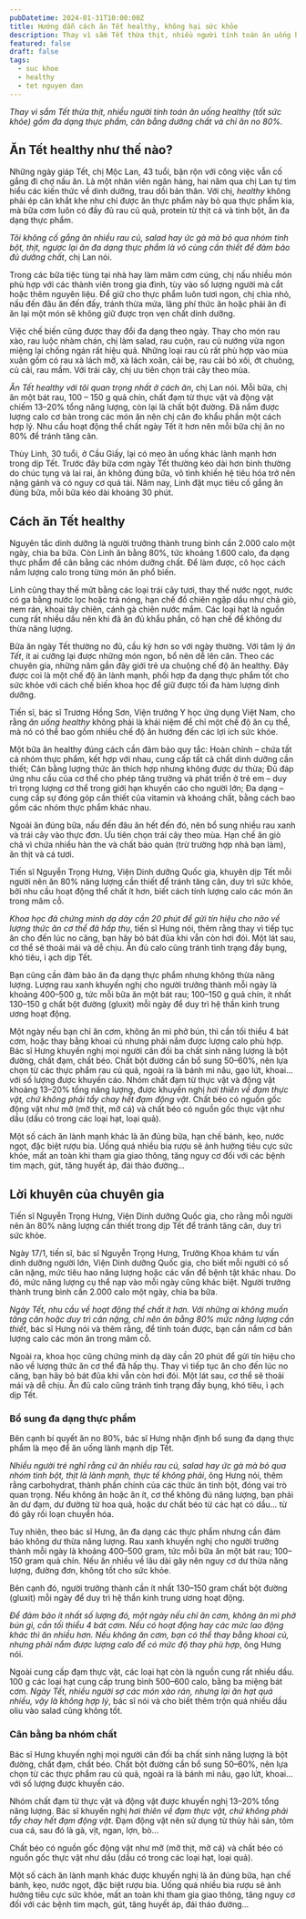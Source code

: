 ```yaml
---
pubDatetime: 2024-01-31T10:00:00Z
title: Hướng dẫn cách ăn Tết healthy, không hại sức khỏe
description: Thay vì sắm Tết thừa thịt, nhiều người tính toán ăn uống healthy (tốt sức khỏe) gồm đa dạng thực phẩm, cân bằng dưỡng chất và chỉ ăn no 80%.
featured: false
draft: false
tags:
  - suc khoe
  - healthy
  - tet nguyen dan
---
```


_Thay vì sắm Tết thừa thịt, nhiều người tính toán ăn uống healthy (tốt sức khỏe) gồm đa dạng thực phẩm, cân bằng dưỡng chất và chỉ ăn no 80%._

## Ăn Tết healthy như thế nào?

Những ngày giáp Tết, chị Mộc Lan, 43 tuổi, bận rộn với công việc vẫn cố gắng đi chợ nấu ăn. Là một nhân viên ngân hàng, hai năm qua chị Lan tự tìm hiểu các kiến thức về dinh dưỡng, trau dồi bản thân. Với chị, _healthy_ không phải ép cân khắt khe như chỉ được ăn thực phẩm này bỏ qua thực phẩm kia, mà bữa cơm luôn có đầy đủ rau củ quả, protein từ thịt cá và tinh bột, ăn đa dạng thực phẩm.

_Tôi không cố gắng ăn nhiều rau củ, salad hay ức gà mà bỏ qua nhóm tinh bột, thịt, ngược lại ăn đa dạng thực phẩm là vô cùng cần thiết để đảm bảo đủ dưỡng chất_, chị Lan nói.

Trong các bữa tiệc tùng tại nhà hay làm mâm cơm cúng, chị nấu nhiều món phù hợp với các thành viên trong gia đình, tùy vào số lượng người mà cắt hoặc thêm nguyên liệu. Để giữ cho thực phẩm luôn tươi ngon, chị chia nhỏ, nấu đến đâu ăn đến đấy, tránh thừa mứa, lãng phí thức ăn hoặc phải ăn đi ăn lại một món sẽ không giữ được trọn vẹn chất dinh dưỡng.

Việc chế biến cũng được thay đổi đa dạng theo ngày. Thay cho món rau xào, rau luộc nhàm chán, chị làm salad, rau cuộn, rau củ nướng vừa ngon miệng lại chống ngán rất hiệu quả. Những loại rau củ rất phù hợp vào mùa xuân gồm có rau xà lách mỡ, xà lách xoăn, cải bẹ, rau cải bó xôi, ớt chuông, củ cải, rau mầm. Với trái cây, chị ưu tiên chọn trái cây theo mùa.

_Ăn Tết healthy với tôi quan trọng nhất ở cách ăn_, chị Lan nói. Mỗi bữa, chị ăn một bát rau, 100 – 150 g quả chín, chất đạm từ thực vật và động vật chiếm 13–20% tổng năng lượng, còn lại là chất bột đường. Đã nắm được lượng calo cơ bản trong các món ăn nên chị cân đo khẩu phần một cách hợp lý. Nhu cầu hoạt động thể chất ngày Tết ít hơn nên mỗi bữa chị ăn no 80% để tránh tăng cân.

Thùy Linh, 30 tuổi, ở Cầu Giấy, lại có mẹo ăn uống khác lành mạnh hơn trong dịp Tết. Trước đây bữa cơm ngày Tết thường kéo dài hơn bình thường do chúc tụng và lai rai, ăn không đúng bữa, vô tình khiến hệ tiêu hóa trở nên nặng gánh và có nguy cơ quá tải. Năm nay, Linh đặt mục tiêu cố gắng ăn đúng bữa, mỗi bữa kéo dài khoảng 30 phút.

## Cách ăn Tết healthy

Nguyên tắc dinh dưỡng là người trưởng thành trung bình cần 2.000 calo một ngày, chia ba bữa. Còn Linh ăn bằng 80%, tức khoảng 1.600 calo, đa dạng thực phẩm để cân bằng các nhóm dưỡng chất. Để làm được, cô học cách nắm lượng calo trong từng món ăn phổ biến.

Linh cũng thay thế mứt bằng các loại trái cây tươi, thay thế nước ngọt, nước có ga bằng nước lọc hoặc trà nóng, hạn chế đồ chiên ngập dầu như chả giò, nem rán, khoai tây chiên, cánh gà chiên nước mắm. Các loại hạt là nguồn cung rất nhiều dầu nên khi đã ăn đủ khẩu phần, cô hạn chế để không dư thừa năng lượng.

Bữa ăn ngày Tết thường no đủ, cầu kỳ hơn so với ngày thường. Với tâm lý _ăn Tết_, ít ai cưỡng lại được những món ngon, bổ nên dễ lên cân. Theo các chuyên gia, những năm gần đây giới trẻ ưa chuộng chế độ ăn healthy. Đây được coi là một chế độ ăn lành mạnh, phối hợp đa dạng thực phẩm tốt cho sức khỏe với cách chế biến khoa học để giữ được tối đa hàm lượng dinh dưỡng.

Tiến sĩ, bác sĩ Trương Hồng Sơn, Viện trưởng Y học ứng dụng Việt Nam, cho rằng _ăn uống healthy_ không phải là khái niệm để chỉ một chế độ ăn cụ thể, mà nó có thể bao gồm nhiều chế độ ăn hướng đến các lợi ích sức khỏe.

Một bữa ăn healthy đúng cách cần đảm bảo quy tắc: Hoàn chỉnh – chứa tất cả nhóm thực phẩm, kết hợp với nhau, cung cấp tất cả chất dinh dưỡng cần thiết; Cân bằng lượng thức ăn thích hợp nhưng không được dư thừa; Đủ đáp ứng nhu cầu của cơ thể cho phép tăng trưởng và phát triển ở trẻ em – duy trì trọng lượng cơ thể trong giới hạn khuyến cáo cho người lớn; Đa dạng – cung cấp sự đóng góp cần thiết của vitamin và khoáng chất, bằng cách bao gồm các nhóm thực phẩm khác nhau.

Ngoài ăn đúng bữa, nấu đến đâu ăn hết đến đó, nên bổ sung nhiều rau xanh và trái cây vào thực đơn. Ưu tiên chọn trái cây theo mùa. Hạn chế ăn giò chả vì chứa nhiều hàn the và chất bảo quản (trừ trường hợp nhà bạn làm), ăn thịt và cá tươi.

Tiến sĩ Nguyễn Trọng Hưng, Viện Dinh dưỡng Quốc gia, khuyên dịp Tết mỗi người nên ăn 80% năng lượng cần thiết để tránh tăng cân, duy trì sức khỏe, bởi nhu cầu hoạt động thể chất ít hơn, biết cách tính lượng calo các món ăn trong mâm cỗ.

_Khoa học đã chứng minh dạ dày cần 20 phút để gửi tín hiệu cho não về lượng thức ăn cơ thể đã hấp thụ_, tiến sĩ Hưng nói, thêm rằng thay vì tiếp tục ăn cho đến lúc no căng, bạn hãy bỏ bát đũa khi vẫn còn hơi đói. Một lát sau, cơ thể sẽ thoải mái và dễ chịu. Ăn đủ calo cũng tránh tình trạng đầy bụng, khó tiêu, ì ạch dịp Tết.

Bạn cũng cần đảm bảo ăn đa dạng thực phẩm nhưng không thừa năng lượng. Lượng rau xanh khuyến nghị cho người trưởng thành mỗi ngày là khoảng 400–500 g, tức mỗi bữa ăn một bát rau; 100–150 g quả chín, ít nhất 130–150 g chất bột đường (gluxit) mỗi ngày để duy trì hệ thần kinh trung ương hoạt động.

Một ngày nếu bạn chỉ ăn cơm, không ăn mì phở bún, thì cần tối thiểu 4 bát cơm, hoặc thay bằng khoai củ nhưng phải nắm được lượng calo phù hợp. Bác sĩ Hưng khuyến nghị mọi người cân đối ba chất sinh năng lượng là bột đường, chất đạm, chất béo. Chất bột đường cần bổ sung 50–60%, nên lựa chọn từ các thực phẩm rau củ quả, ngoài ra là bánh mì nâu, gạo lứt, khoai… với số lượng được khuyến cáo. Nhóm chất đạm từ thực vật và động vật khoảng 13–20% tổng năng lượng, được khuyến nghị _hơi thiên về đạm thực vật, chứ không phải tẩy chay hết đạm động vật_. Chất béo có nguồn gốc động vật như mỡ (mỡ thịt, mỡ cá) và chất béo có nguồn gốc thực vật như dầu (dầu có trong các loại hạt, loại quả).

Một số cách ăn lành mạnh khác là ăn đúng bữa, hạn chế bánh, kẹo, nước ngọt, đặc biệt rượu bia. Uống quá nhiều bia rượu sẽ ảnh hưởng tiêu cực sức khỏe, mất an toàn khi tham gia giao thông, tăng nguy cơ đối với các bệnh tim mạch, gút, tăng huyết áp, đái tháo đường…

## Lời khuyên của chuyên gia

Tiến sĩ Nguyễn Trọng Hưng, Viện Dinh dưỡng Quốc gia, cho rằng mỗi người nên ăn 80% năng lượng cần thiết trong dịp Tết để tránh tăng cân, duy trì sức khỏe.

Ngày 17/1, tiến sĩ, bác sĩ Nguyễn Trọng Hưng, Trưởng Khoa khám tư vấn dinh dưỡng người lớn, Viện Dinh dưỡng Quốc gia, cho biết mỗi người có số cân nặng, mức tiêu hao năng lượng hoặc các vấn đề bệnh tật khác nhau. Do đó, mức năng lượng cụ thể nạp vào mỗi ngày cũng khác biệt. Người trưởng thành trung bình cần 2.000 calo một ngày, chia ba bữa.

_Ngày Tết, nhu cầu về hoạt động thể chất ít hơn. Với những ai không muốn tăng cân hoặc duy trì cân nặng, chỉ nên ăn bằng 80% mức năng lượng cần thiết_, bác sĩ Hưng nói và thêm rằng, để tính toán được, bạn cần nắm cơ bản lượng calo các món ăn trong mâm cỗ.

Ngoài ra, khoa học cũng chứng minh dạ dày cần 20 phút để gửi tín hiệu cho não về lượng thức ăn cơ thể đã hấp thụ. Thay vì tiếp tục ăn cho đến lúc no căng, bạn hãy bỏ bát đũa khi vẫn còn hơi đói. Một lát sau, cơ thể sẽ thoải mái và dễ chịu. Ăn đủ calo cũng tránh tình trạng đầy bụng, khó tiêu, ì ạch dịp Tết.

### Bổ sung đa dạng thực phẩm

Bên cạnh bí quyết ăn no 80%, bác sĩ Hưng nhận định bổ sung đa dạng thực phẩm là mẹo để ăn uống lành mạnh dịp Tết.

_Nhiều người trẻ nghĩ rằng cứ ăn nhiều rau củ, salad hay ức gà mà bỏ qua nhóm tinh bột, thịt là lành mạnh, thực tế không phải_, ông Hưng nói, thêm rằng carbohydrat, thành phần chính của các thức ăn tinh bột, đóng vai trò quan trọng. Nếu không ăn hoặc ăn ít, cơ thể không đủ năng lượng, bạn phải ăn dư đạm, dư đường từ hoa quả, hoặc dư chất béo từ các hạt có dầu… từ đó gây rối loạn chuyển hóa.

Tuy nhiên, theo bác sĩ Hưng, ăn đa dạng các thực phẩm nhưng cần đảm bảo không dư thừa năng lượng. Rau xanh khuyến nghị cho người trưởng thành mỗi ngày là khoảng 400–500 gram, tức mỗi bữa ăn một bát rau; 100–150 gram quả chín. Nếu ăn nhiều về lâu dài gây nên nguy cơ dư thừa năng lượng, đường đơn, không tốt cho sức khỏe.

Bên cạnh đó, người trưởng thành cần ít nhất 130–150 gram chất bột đường (gluxit) mỗi ngày để duy trì hệ thần kinh trung ương hoạt động.

_Để đảm bảo ít nhất số lượng đó, một ngày nếu chỉ ăn cơm, không ăn mì phở bún gì, cần tối thiểu 4 bát cơm. Nếu có hoạt động hay các mức lao động khác thì ăn nhiều hơn. Nếu không ăn cơm, bạn có thể thay bằng khoai củ, nhưng phải nắm được lượng calo để có mức độ thay phù hợp_, ông Hưng nói.

Ngoài cung cấp đạm thực vật, các loại hạt còn là nguồn cung rất nhiều dầu. 100 g các loại hạt cung cấp trung bình 500–600 calo, bằng ba miệng bát cơm. _Ngày Tết, nhiều người sợ các món xào rán, nhưng lại ăn hạt quá nhiều, vậy là không hợp lý_, bác sĩ nói và cho biết thêm trộn quá nhiều dầu oliu vào salad cũng không tốt.

### Cân bằng ba nhóm chất

Bác sĩ Hưng khuyến nghị mọi người cân đối ba chất sinh năng lượng là bột đường, chất đạm, chất béo. Chất bột đường cần bổ sung 50–60%, nên lựa chọn từ các thực phẩm rau củ quả, ngoài ra là bánh mì nâu, gạo lứt, khoai… với số lượng được khuyến cáo.

Nhóm chất đạm từ thực vật và động vật được khuyến nghị 13–20% tổng năng lượng. Bác sĩ khuyến nghị _hơi thiên về đạm thực vật, chứ không phải tẩy chay hết đạm động vật_. Đạm động vật nên sử dụng từ thủy hải sản, tôm cua cá, sau đó là gà, vịt, ngan, lợn, bò…

Chất béo có nguồn gốc động vật như mỡ (mỡ thịt, mỡ cá) và chất béo có nguồn gốc thực vật như dầu (dầu có trong các loại hạt, loại quả).

Một số cách ăn lành mạnh khác được khuyến nghị là ăn đúng bữa, hạn chế bánh, kẹo, nước ngọt, đặc biệt rượu bia. Uống quá nhiều bia rượu sẽ ảnh hưởng tiêu cực sức khỏe, mất an toàn khi tham gia giao thông, tăng nguy cơ đối với các bệnh tim mạch, gút, tăng huyết áp, đái tháo đường…